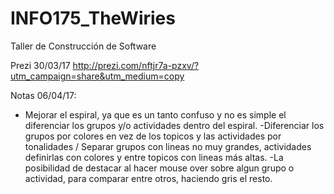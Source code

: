# INFO175_TheWiries
Taller de Construcción de Software

Prezi 30/03/17 http://prezi.com/nftjr7a-pzxv/?utm_campaign=share&utm_medium=copy

Notas 06/04/17:
  - Mejorar el espiral, ya que es un tanto confuso y no es simple el diferenciar los grupos y/o actividades dentro del espiral.
  -Diferenciar los grupos por colores en vez de los topicos y las actividades por tonalidades / Separar grupos con lineas no muy grandes, actividades definirlas con colores y entre topicos con lineas más altas.
  -La posibilidad de destacar al hacer mouse over sobre algun grupo o actividad, para comparar entre otros, haciendo gris el resto.

